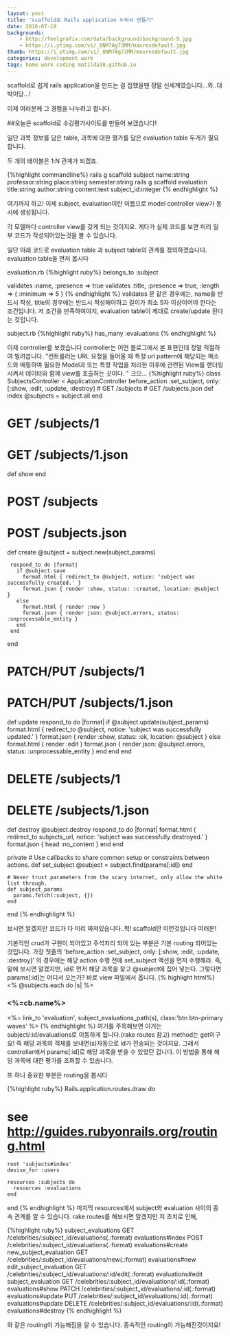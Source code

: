 ```yaml
---
layout: post
title: "scaffold로 Rails application 누워서 만들기"
date: 2016-07-19
backgrounds:
    - http://feelgrafix.com/data/background/background-9.jpg
    - https://i.ytimg.com/vi/_0NM7Ag73MM/maxresdefault.jpg
thumb: https://i.ytimg.com/vi/_0NM7Ag73MM/maxresdefault.jpg
categories: development work
tags: home work coding matilda38.github.io
---
```


scaffold로 쉽게 rails application을 만드는 걸 접했을땐 정말 신세계였습니다...와..대박이당...!

이제 여러분께 그 경험을 나누려고 합니다.

##오늘은 scaffold로 수강평가사이트를 만들어 보겠습니다!

일단 과목 정보를 담은 table, 과목에 대한 평가를 담은 evaluation table 두개가 필요합니다.

두 개의 테이블은 1:N 관계가 되겠죠.

{%highlight commandline%}
rails g scaffold subject name:string professor:string place:string semester:string
rails g scaffold evaluation title:string author:string content:text subject_id:integer
{% endhighlight %}

여기까지 하고! 이제 subject, evaluation이란 이름으로 model controller view가 동시에 생성됩니다.

각 모델마다 controller view를 갖게 되는 것이지요. 게다가 실제 코드를 보면 미리 일부 코드가 작성되어있는것을 볼 수 있습니다.

일단 아래 코드로 evaluation table 과 subject table의 관계를 정의하겠습니다. evaluation table을 먼저 봅시다

evaluation.rb
{%highlight ruby%}
belongs_to :subject

validates :name,  :presence => true
validates :title, :presence => true,
                :length => { :minimum => 5 }
{% endhighlight %}
validates 문 같은 경우에는, name을 반드시 작성, title의 경우에는 반드시 작성해야하고 길이가 최소 5자 이상이어야 한다는 조건입니다. 저 조건을 만족하여야지, evaluation table이 제대로 create/update 된다는 것입니다.

subject.rb
{%highlight ruby%}
has_many :evaluations
{% endhighlight %}

이제 controller를 보겠습니다 controller는 어떤 블로그에서 본 표현인데 정말 적절하여 빌려씁니다. "컨트롤러는 URL 요청을 들어올 때 특정 url pattern에 해당되는 메소드와 매핑하여 필요한 Model과 또는 특정 작업을 처리한 이후에 관련된 View를 랜더링시켜서 데이터와 함께 view를 호출하는 곳이다. "
크으...
{%highlight ruby%}
class SubjectsController < ApplicationController
 before_action :set_subject, only: [:show, :edit, :update, :destroy]
    # GET /subjects
    # GET /subjects.json
   def index
     @subjects = subject.all
   end

   # GET /subjects/1
   # GET /subjects/1.json
   def show
   end

   # POST /subjects
   # POST /subjects.json
   def create
     @subject = subject.new(subject_params)

     respond_to do |format|
       if @subject.save
         format.html { redirect_to @subject, notice: 'subject was successfully created.' }
         format.json { render :show, status: :created, location: @subject }
       else
         format.html { render :new }
         format.json { render json: @subject.errors, status: :unprocessable_entity }
       end
     end
   end

   # PATCH/PUT /subjects/1
   # PATCH/PUT /subjects/1.json
   def update
     respond_to do |format|
       if @subject.update(subject_params)
         format.html { redirect_to @subject, notice: 'subject was successfully updated.' }
         format.json { render :show, status: :ok, location: @subject }
       else
         format.html { render :edit }
         format.json { render json: @subject.errors, status: :unprocessable_entity }
       end
     end
   end

   # DELETE /subjects/1
   # DELETE /subjects/1.json
   def destroy
     @subject.destroy
     respond_to do |format|
       format.html { redirect_to subjects_url, notice: 'subject was successfully destroyed.' }
       format.json { head :no_content }
     end
   end

 private
    # Use callbacks to share common setup or constraints between actions.
    def set_subject
      @subject = subject.find(params[:id])
    end

    # Never trust parameters from the scary internet, only allow the white list through.
    def subject_params
      params.fetch(:subject, {})
    end

end
{% endhighlight %}

보시면 알겠지만 코드가 다 미리 짜져있습니다..헉! scaffold란 이런것입니다 여러분!

기본적인 crud가 구현이 되어있고 주석처리 되어 있는 부분은 기본 routing 되어있는 것입니다. 가장 첫줄의
'before_action :set_subject, only: [:show, :edit, :update, :destroy]'
의 경우에는 해당 action 수행 전에 set_subject 액션을 먼저 수행해라. 즉, 밑에 보시면 알겠지만, id로 먼저 해당 과목을 찾고 @subject에 집어 넣는다. 그렇다면 params[:id]는 어디서 오는가? 바로 view 파일에서 옵니다.
{% highlight html%}
<% @subjects.each do |s| %>
<div class="col-sm-6 col-md-4">
	<h3><%=cb.name%></h3>
	<p>
	<%= link_to 'evaluation', subject_evaluations_path(s), class:'btn btn-primary waves' %>
{% endhighlight %}
여기를 주목해보면 이거는 subject/:id/evaluations로 이동하게 됩니다.(rake routes 참고) method는 get이구요! 즉 해당 과목의 객체를 보내면(s)자동으로 id가 전송되는 것이지요. 그래서 controller에서 params[:id]로 해당 과목을 받을 수 있었던 겁니다. 이 방법을 통해 해당 과목에 대한 평가를 조회할 수 있습니다.

또 하나 중요한 부분은 routing을 봅시다

{%highlight ruby%}
Rails.application.routes.draw do
  # see http://guides.rubyonrails.org/routing.html
    root 'subjects#index'
    devise_for :users

    resources :subjects do
      resources :evaluations
    end
end
{% endhighlight %}
마지막 resources에서 subject와 evaluation 사이의 종속 관계를 알 수 있습니다. rake routes를 해보시면 알겠지만 저 조치로 인해,

{%highlight ruby%}
  subject_evaluations    GET    /celebrities/:subject_id/evaluations(.:format)          evaluations#index
                         POST   /celebrities/:subject_id/evaluations(.:format)          evaluations#create
  new_subject_evaluation GET    /celebrities/:subject_id/evaluations/new(.:format)      evaluations#new
 edit_subject_evaluation GET    /celebrities/:subject_id/evaluations/:id/edit(.:format) evaluations#edit
      subject_evaluation GET    /celebrities/:subject_id/evaluations/:id(.:format)      evaluations#show
                         PATCH  /celebrities/:subject_id/evaluations/:id(.:format)      evaluations#update
                         PUT    /celebrities/:subject_id/evaluations/:id(.:format)      evaluations#update
                         DELETE /celebrities/:subject_id/evaluations/:id(.:format)      evaluations#destroy
{% endhighlight %}

와 같은 routing이 가능해짐을 알 수 있습니다. 종속적인 routing이 가능해진것이지요!

